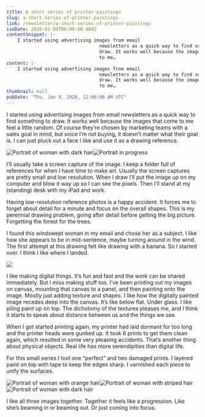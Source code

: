 ```yaml
---
title: A short series of printer-paintings
slug: a-short-series-of-printer-paintings
link: /newsletter/a-short-series-of-printer-paintings
isoDate: 2020-01-09T00:00:00.000Z
contentSnippet: |-
    I started using advertising images from email
                                  newsletters as a quick way to find something to
                                  draw. It works well because the images that come
                                  to me…
content: |-
    I started using advertising images from email
                                  newsletters as a quick way to find something to
                                  draw. It works well because the images that come
                                  to me…
thumbnail: null
pubDate: "Thu, Jan 9, 2020, 12:00:00 AM UTC"
---
```


I started using advertising images from email newsletters as a quick way to find something to draw. It works well because the images that come to me feel a little random. Of course they’re chosen by marketing teams with a sales goal in mind, but since I’m not buying, it doesn’t matter what their goal is. I can just pluck out a face I like and use it as a drawing reference.

![Portrait of woman with dark hair](https://abouthalf.com/cdn-cgi/imagedelivery/oZs0WTb3giZ46YUUQdHDjQ/1c0fe202-b0c1-4551-ef75-4e58b8048f00/width=1200,format=auto "Portrait of woman with dark hair")![Portrait in progress](https://abouthalf.com/cdn-cgi/imagedelivery/oZs0WTb3giZ46YUUQdHDjQ/6bd1831f-f2f3-4a69-955a-ff3606351b00/width=1200,format=auto "Portrait in progress")

I’ll usually take a screen capture of the image. I keep a folder full of references for when I have time to make art. Usually the screen captures are pretty small and low resolution. When I draw I’ll put the image up on my computer and blow it way up so I can see the pixels. Then I’ll stand at my (standing) desk with my iPad and work.

Having low-resolution reference photos is a happy accident. It forces me to forget about detail for a minute and focus on the overall shapes. This is my perennial drawing problem, going after detail before getting the big picture. Forgetting the forest for the trees.

I found this windswept woman in my email and chose her as a subject. I like how she appears to be in mid-sentence, maybe turning around in the wind. The first attempt at this drawing felt like drawing with a banana. So I started over. I think I like where I landed.

![](https://abouthalf.com/cdn-cgi/imagedelivery/oZs0WTb3giZ46YUUQdHDjQ/18f56a95-df62-4db6-5f23-8a44fbe5b100/width=1200,format=auto)

I like making digital things. It’s fun and fast and the work can be shared immediately. But I miss making stuff too. I’ve been printing out my images on canvas, mounting that canvas to a panel, and then painting onto the image. Mostly just adding texture and shapes. I like how the digitally painted image recedes deep into the canvas. It’s like below flat. Under glass. I like piling paint up on top. The dichotomy of the textures pleases me, and I think it starts to speak about distance between us and the things we see.

When I got started printing again, my printer had laid dormant for too long and the printer heads were gunked up. It took 6 prints to get them clean again, which resulted in some very pleasing accidents. That’s another thing about physical objects. Real life has more serendipities than digital life.

For this small series I tool one “perfect” and two damaged prints. I layered paint on top with tape to keep the edges sharp. I varnished each piece to unify the surfaces.

![Portrait of woman with orange hair](https://abouthalf.com/cdn-cgi/imagedelivery/oZs0WTb3giZ46YUUQdHDjQ/e2f6b78b-a769-4f47-e8c4-3be66701a600/width=1200,format=auto "Portrait of woman with orange hair")![Portrait of woman with striped hair](https://abouthalf.com/cdn-cgi/imagedelivery/oZs0WTb3giZ46YUUQdHDjQ/d6a6c26f-f7b8-452c-8fcb-cbf8cc223d00/width=1200,format=auto "Portrait of woman with striped hair")![Portrait of woman with dark hair](https://abouthalf.com/cdn-cgi/imagedelivery/oZs0WTb3giZ46YUUQdHDjQ/8d6030e1-65a9-457a-5049-c21a729eb700/width=1200,format=auto "Portrait of woman with dark hair")

I like all three images together. Together it feels like a progression. Like she’s beaming in or beaming out. Or just coming into focus.

